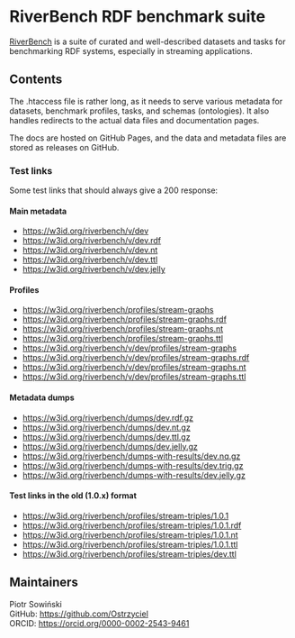 # RiverBench RDF benchmark suite

[RiverBench](https://github.com/RiverBench) is a suite of curated and well-described datasets and tasks for benchmarking RDF systems, especially in streaming applications.

## Contents

The .htaccess file is rather long, as it needs to serve various metadata for datasets, benchmark profiles, tasks, and schemas (ontologies). It also handles redirects to the actual data files and documentation pages.

The docs are hosted on GitHub Pages, and the data and metadata files are stored as releases on GitHub.

### Test links

Some test links that should always give a 200 response:

#### Main metadata

- https://w3id.org/riverbench/v/dev
- https://w3id.org/riverbench/v/dev.rdf
- https://w3id.org/riverbench/v/dev.nt
- https://w3id.org/riverbench/v/dev.ttl
- https://w3id.org/riverbench/v/dev.jelly

#### Profiles

- https://w3id.org/riverbench/profiles/stream-graphs
- https://w3id.org/riverbench/profiles/stream-graphs.rdf
- https://w3id.org/riverbench/profiles/stream-graphs.nt
- https://w3id.org/riverbench/profiles/stream-graphs.ttl
- https://w3id.org/riverbench/v/dev/profiles/stream-graphs
- https://w3id.org/riverbench/v/dev/profiles/stream-graphs.rdf
- https://w3id.org/riverbench/v/dev/profiles/stream-graphs.nt
- https://w3id.org/riverbench/v/dev/profiles/stream-graphs.ttl


#### Metadata dumps

- https://w3id.org/riverbench/dumps/dev.rdf.gz
- https://w3id.org/riverbench/dumps/dev.nt.gz
- https://w3id.org/riverbench/dumps/dev.ttl.gz
- https://w3id.org/riverbench/dumps/dev.jelly.gz
- https://w3id.org/riverbench/dumps-with-results/dev.nq.gz
- https://w3id.org/riverbench/dumps-with-results/dev.trig.gz
- https://w3id.org/riverbench/dumps-with-results/dev.jelly.gz

#### Test links in the old (1.0.x) format

- https://w3id.org/riverbench/profiles/stream-triples/1.0.1
- https://w3id.org/riverbench/profiles/stream-triples/1.0.1.rdf
- https://w3id.org/riverbench/profiles/stream-triples/1.0.1.nt
- https://w3id.org/riverbench/profiles/stream-triples/1.0.1.ttl
- https://w3id.org/riverbench/profiles/stream-triples/dev.ttl

## Maintainers
Piotr Sowiński \
GitHub: https://github.com/Ostrzyciel \
ORCID: https://orcid.org/0000-0002-2543-9461
